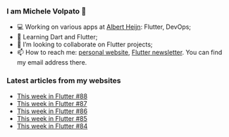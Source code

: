 ### I am Michele Volpato 👋

- 💻 Working on various apps at [Albert Heijn](https://github.com/RoyalAholdDelhaize): Flutter, DevOps;
- 🌱 Learning Dart and Flutter;
- 📱 I’m looking to collaborate on Flutter projects;
- 📫 How to reach me: [personal website](https://volpato.dev), [Flutter newsletter](https://flutternewsletter.volpato.dev). You can find my email address there.

### Latest articles from my websites

<!-- BLOG-POST-LIST:START -->
- [This week in Flutter #88](https://flutternewsletter.volpato.dev/news/this-week-in-flutter-88/)
- [This week in Flutter #87](https://flutternewsletter.volpato.dev/news/this-week-in-flutter-87/)
- [This week in Flutter #86](https://flutternewsletter.volpato.dev/news/this-week-in-flutter-86/)
- [This week in Flutter #85](https://flutternewsletter.volpato.dev/news/this-week-in-flutter-85/)
- [This week in Flutter #84](https://flutternewsletter.volpato.dev/news/this-week-in-flutter-84/)
<!-- BLOG-POST-LIST:END -->
